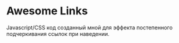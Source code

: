 Awesome Links
========

Javascript/CSS код созданный мной для эффекта постепенного подчеркивания ссылок при наведении.
